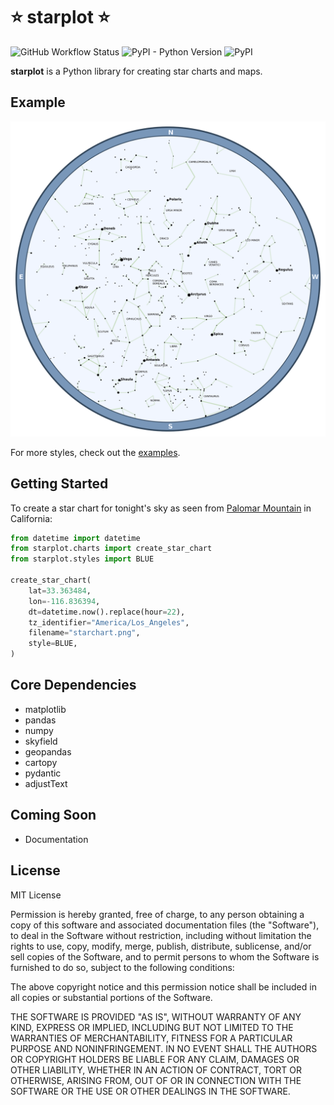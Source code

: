 # ⭐ starplot ⭐
![GitHub Workflow Status](https://img.shields.io/github/actions/workflow/status/steveberardi/starplot/test.yml?style=for-the-badge)
![PyPI - Python Version](https://img.shields.io/pypi/pyversions/starplot?style=for-the-badge)
![PyPI](https://img.shields.io/pypi/v/starplot?style=for-the-badge)

**starplot** is a Python library for creating star charts and maps.

## Example
![Example](https://raw.githubusercontent.com/steveberardi/starplot/main/examples/starchart-blue.png)

For more styles, check out the [examples](examples/).

## Getting Started

To create a star chart for tonight's sky as seen from [Palomar Mountain](https://en.wikipedia.org/wiki/Palomar_Mountain) in California:

```python
from datetime import datetime
from starplot.charts import create_star_chart
from starplot.styles import BLUE

create_star_chart(
    lat=33.363484, 
    lon=-116.836394,
    dt=datetime.now().replace(hour=22),
    tz_identifier="America/Los_Angeles", 
    filename="starchart.png",
    style=BLUE,
)
```

## Core Dependencies

- matplotlib
- pandas
- numpy
- skyfield
- geopandas
- cartopy
- pydantic
- adjustText

## Coming Soon

- Documentation

## License
MIT License

Permission is hereby granted, free of charge, to any person obtaining a copy
of this software and associated documentation files (the "Software"), to deal
in the Software without restriction, including without limitation the rights
to use, copy, modify, merge, publish, distribute, sublicense, and/or sell
copies of the Software, and to permit persons to whom the Software is
furnished to do so, subject to the following conditions:

The above copyright notice and this permission notice shall be included in all
copies or substantial portions of the Software.

THE SOFTWARE IS PROVIDED "AS IS", WITHOUT WARRANTY OF ANY KIND, EXPRESS OR
IMPLIED, INCLUDING BUT NOT LIMITED TO THE WARRANTIES OF MERCHANTABILITY,
FITNESS FOR A PARTICULAR PURPOSE AND NONINFRINGEMENT. IN NO EVENT SHALL THE
AUTHORS OR COPYRIGHT HOLDERS BE LIABLE FOR ANY CLAIM, DAMAGES OR OTHER
LIABILITY, WHETHER IN AN ACTION OF CONTRACT, TORT OR OTHERWISE, ARISING FROM,
OUT OF OR IN CONNECTION WITH THE SOFTWARE OR THE USE OR OTHER DEALINGS IN THE
SOFTWARE.

